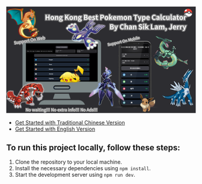 ![Pokemon App Demo](./Pokemon%20App%20Demo.png)

- [Get Started with Traditional Chinese Version](https://pokemon-type-calulator-rakd0ukf9-lalalam123s-projects.vercel.app/cn)
- [Get Started with English Version](https://pokemon-type-calulator-rakd0ukf9-lalalam123s-projects.vercel.app/en)

## To run this project locally, follow these steps:

1. Clone the repository to your local machine.
2. Install the necessary dependencies using `npm install`.
3. Start the development server using `npm run dev`.
